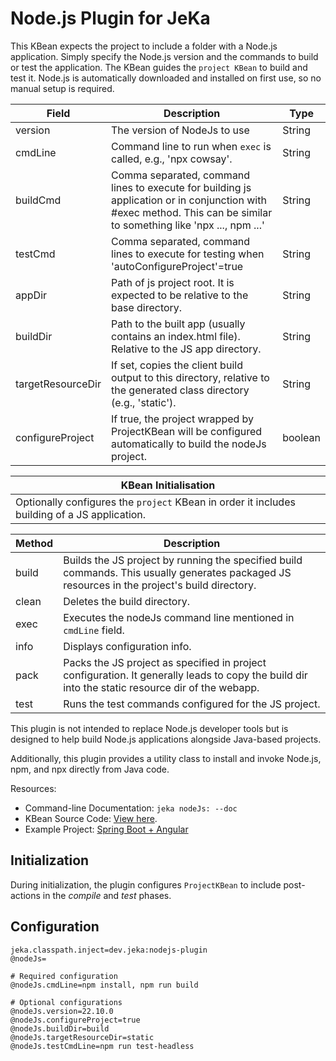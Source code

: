 # Node.js Plugin for JeKa

This KBean expects the project to include a folder with a Node.js application. Simply specify the Node.js version and the commands to build or test the application. The KBean guides the `project KBean` to build and test it.
Node.js is automatically downloaded and installed on first use, so no manual setup is required.

|Field  |Description  |Type  |
|-------|-------------|------|
|version |The version of NodeJs to use |String |
|cmdLine |Command line to run when `exec` is called, e.g., 'npx cowsay'. |String |
|buildCmd |Comma separated, command lines to execute for building js application or in conjunction with #exec method. This can be similar to something like 'npx ..., npm ...' |String |
|testCmd |Comma separated, command lines to execute for testing when 'autoConfigureProject'=true |String |
|appDir |Path of js project root. It is expected to be relative to the base directory. |String |
|buildDir |Path to the built app (usually contains an index.html file). Relative to the JS app directory. |String |
|targetResourceDir |If set, copies the client build output to this directory, relative to the generated class directory (e.g., 'static'). |String |
|configureProject |If true, the project wrapped by ProjectKBean will be configured automatically to build the nodeJs project. |boolean |


|KBean Initialisation  |
|--------|
|Optionally configures the `project` KBean in order it includes building of a JS application.<br/> |


|Method  |Description  |
|--------|-------------|
|build |Builds the JS project by running the specified build commands. This usually generates packaged JS resources in the project's build directory. |
|clean |Deletes the build directory. |
|exec |Executes the nodeJs command line mentioned in `cmdLine` field. |
|info |Displays configuration info. |
|pack |Packs the JS project as specified in project configuration. It generally leads to copy the build dir into the static resource dir of the webapp. |
|test |Runs the test commands configured for the JS project. |


This plugin is not intended to replace Node.js developer tools but is designed to help build Node.js applications alongside Java-based projects.

Additionally, this plugin provides a utility class to install and invoke Node.js, npm, and npx directly from Java code.

Resources:
- Command-line Documentation: `jeka nodeJs: --doc`
- KBean Source Code: [View here](src/dev/jeka/plugins/nodejs/NodeJsKBean.java).
- Example Project: [Spring Boot + Angular](https://github.com/jeka-dev/demo-project-springboot-angular/tree/master)

## Initialization

During initialization, the plugin configures `ProjectKBean` to include post-actions in the *compile* and *test* phases.

## Configuration

```properties
jeka.classpath.inject=dev.jeka:nodejs-plugin
@nodeJs=

# Required configuration
@nodeJs.cmdLine=npm install, npm run build

# Optional configurations
@nodeJs.version=22.10.0
@nodeJs.configureProject=true
@nodeJs.buildDir=build
@nodeJs.targetResourceDir=static
@nodeJs.testCmdLine=npm run test-headless
```
